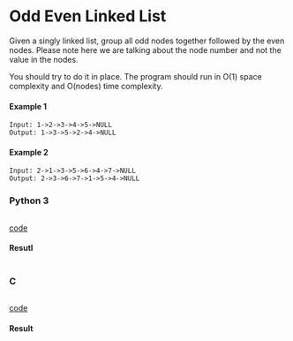 # Odd Even Linked List
Given a singly linked list, group all odd nodes together followed by the even nodes. Please note here we are talking about the node number and not the value in the nodes.

You should try to do it in place. The program should run in O(1) space complexity and O(nodes) time complexity.

#### Example 1
```
Input: 1->2->3->4->5->NULL
Output: 1->3->5->2->4->NULL
```

#### Example 2
```
Input: 2->1->3->5->6->4->7->NULL
Output: 2->3->6->7->1->5->4->NULL
```

### Python 3
```python

```
[code](Python%203/328.py)

#### Resutl
```

```

### C
```C

```
[code](C/328.c)

#### Result
```

```
